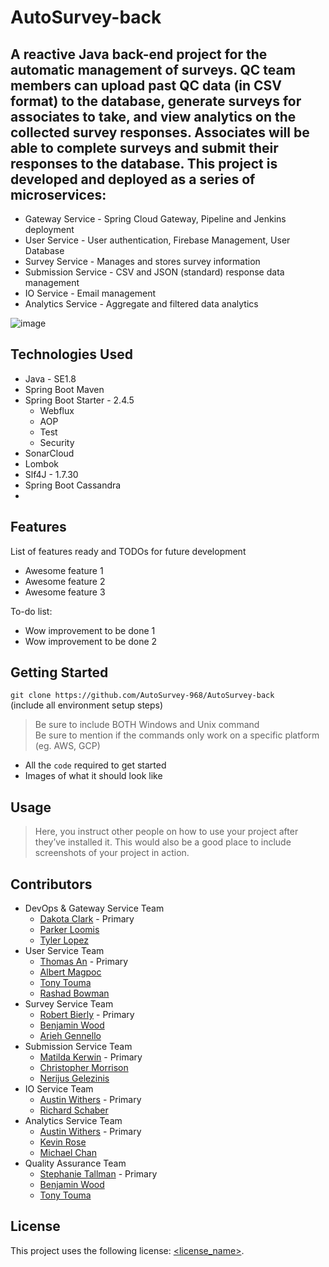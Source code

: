 # AutoSurvey-back

## A reactive Java back-end project for the automatic management of surveys. QC team members can upload past QC data (in CSV format) to the database, generate surveys for associates to take, and view analytics on the collected survey responses. Associates will be able to complete surveys and submit their responses to the database. This project is developed and deployed as a series of microservices:  
* Gateway Service - Spring Cloud Gateway, Pipeline and Jenkins deployment
* User Service - User authentication, Firebase Management, User Database
* Survey Service - Manages and stores survey information
* Submission Service - CSV and JSON (standard) response data management
* IO Service - Email management
* Analytics Service - Aggregate and filtered data analytics

![image](https://user-images.githubusercontent.com/83471833/118720806-11014380-b7f8-11eb-9852-323c2604a825.png)


## Technologies Used

* Java - SE1.8
* Spring Boot Maven
* Spring Boot Starter - 2.4.5
  - Webflux
  - AOP
  - Test
  - Security
* SonarCloud
* Lombok
* Slf4J - 1.7.30
* Spring Boot Cassandra
* 


## Features

List of features ready and TODOs for future development
* Awesome feature 1
* Awesome feature 2
* Awesome feature 3

To-do list:
* Wow improvement to be done 1
* Wow improvement to be done 2

## Getting Started
   
`git clone https://github.com/AutoSurvey-968/AutoSurvey-back`  
(include all environment setup steps)

> Be sure to include BOTH Windows and Unix command  
> Be sure to mention if the commands only work on a specific platform (eg. AWS, GCP)

- All the `code` required to get started
- Images of what it should look like

## Usage

> Here, you instruct other people on how to use your project after they’ve installed it. This would also be a good place to include screenshots of your project in action.

## Contributors

* DevOps & Gateway Service Team
  - [Dakota Clark](https://github.com/DuskDaleSpider) - Primary
  - [Parker Loomis](https://github.com/ploomis1)
  - [Tyler Lopez](https://github.com/TylerRLopez)
* User Service Team
  - [Thomas An](https://github.com/artuis) - Primary
  - [Albert Magpoc](https://github.com/albert-magpoc-revature)
  - [Tony Touma](https://github.com/Chielo9513)
  - [Rashad Bowman](https://github.com/RashadCBowman)
* Survey Service Team
  - [Robert Bierly](https://github.com/rnbiv45) - Primary
  - [Benjamin Wood](https://github.com/lwood-benjamin)
  - [Arieh Gennello](https://github.com/MoldedPixels)
* Submission Service Team
  - [Matilda Kerwin](https://github.com/Kerwinm12345) - Primary
  - [Christopher Morrison](https://github.com/cmorrison-rev)
  - [Nerijus Gelezinis](https://github.com/NGelezinis)
* IO Service Team
  - [Austin Withers](https://github.com/AustinWithers) - Primary
  - [Richard Schaber](https://github.com/rjschaber)
* Analytics Service Team
  - [Austin Withers](https://github.com/AustinWithers) - Primary
  - [Kevin Rose](https://github.com/Kevinrose235)
  - [Michael Chan](https://github.com/chanmic)
* Quality Assurance Team
  - [Stephanie Tallman](https://github.com/sctallman) - Primary
  - [Benjamin Wood](https://github.com/lwood-benjamin)
  - [Tony Touma](https://github.com/Chielo9513)

## License

This project uses the following license: [<license_name>](<link>).
